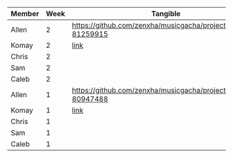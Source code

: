 |Member |Week |Tangible |
|---- |---- |---- |
|Allen|2|https://github.com/zenxha/musicgacha/projects/1#card-81259915|
|Komay|2|[link](https://github.com/zenxha/komay-tri3/issues/7)|
|Chris|2| |
|Sam|2| |
|Caleb|2| |
|Allen|1|https://github.com/zenxha/musicgacha/projects/1#card-80947488|
|Komay|1|[link](https://github.com/zenxha/komay-tri3/issues/6)|
|Chris|1| |
|Sam|1| |
|Caleb|1| |
